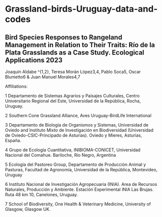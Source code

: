 # Grassland-birds-Uruguay-data-and-codes

## Bird Species Responses to Rangeland Management in Relation to Their Traits: Río de la Plata Grasslands as a Case Study. Ecological Applications 2023

Joaquín Aldabe ^{1,2}, Teresa Morán López3,4, Pablo Soca5, Oscar Blumetto6 & Juan Manuel Morales4,7

Affiliations: 

1 Departamento de Sistemas Agrarios y Paisajes Culturales, Centro Universitario Regional del Este, Universidad de la República, Rocha, Uruguay. 

2 Southern Cone Grassland Alliance, Aves Uruguay-BirdLife International

3 Departamento de Biología de Organismos y Sistemas, Universidad de Oviedo and Instituto Mixto de Investigación en Biodiversidad (Universidad de Oviedo-CSIC-Principado de Asturias). Oviedo y Mieres, Asturias, España.

4 Grupo de Ecología Cuantitativa, INIBIOMA-CONICET, Universidad Nacional del Comahue. Bariloche, Río Negro, Argentina

5 Ecología del Pastoreo Group, Departamento de Producción Animal y Pasturas, Facultad de Agronomía, Universidad de la República, Montevideo, Uruguay

6 Instituto Nacional de Investigación Agropecuaria (INIA). Area de Recursos Naturales, Producción y Ambiente. Estación Experimental INIA Las Brujas. Ruta 48 km 10, Canelones, Uruguay.

7 School of Biodiversity, One Health & Veterinary Medicine, University of Glasgow, Glasgow UK. 